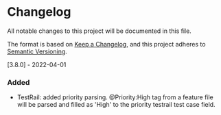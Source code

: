 # Changelog
All notable changes to this project will be documented in this file.

The format is based on [Keep a Changelog](https://keepachangelog.com/en/1.0.0/),
and this project adheres to [Semantic Versioning](https://semver.org/spec/v2.0.0.html).

[3.8.0] - 2022-04-01

### Added
- TestRail: added priority parsing. @Priority:High tag from a feature file will be parsed and filled as 'High' to the priority testrail test case field.